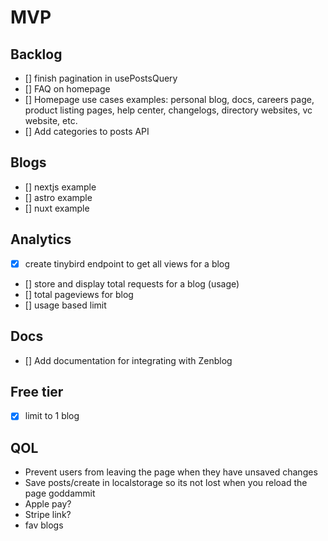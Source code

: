 # MVP

## Backlog

- [] finish pagination in usePostsQuery
- [] FAQ on homepage
- [] Homepage use cases examples: personal blog, docs, careers page, product listing pages, help center, changelogs, directory websites, vc website, etc.
- [] Add categories to posts API

## Blogs

- [] nextjs example
- [] astro example
- [] nuxt example

## Analytics

- [x] create tinybird endpoint to get all views for a blog
- [] store and display total requests for a blog (usage)
- [] total pageviews for blog
- [] usage based limit

## Docs

- [] Add documentation for integrating with Zenblog

## Free tier

- [x] limit to 1 blog

## QOL

- Prevent users from leaving the page when they have unsaved changes
- Save posts/create in localstorage so its not lost when you reload the page goddammit
- Apple pay?
- Stripe link?
- fav blogs
